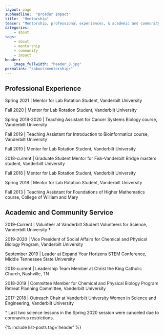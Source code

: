 ```yaml
---
layout: page
subheadline:  "Broader Impact"
title:  "Mentorship"
teaser: "Mentorship, professional experiences, & academic and community service."
categories:
    - about
tags:
    - about
    - mentorship
    - community
    - impact
header:
    image_fullwidth: "header_8.jpg"
permalink: "/about/mentorship/"
---
```


## Professional Experience

Spring 2021 | Mentor for Lab Rotation
Student, Vanderbilt University

Fall 2020 | Mentor for Lab Rotation Student, 
Vanderbilt University

Spring 2018-2020 | Teaching Assistant for Cancer Systems Biology course,
Vanderbilt University

Fall 2019 | Teaching Assistant for Introduction to Bioinformatics
course, Vanderbilt University

Fall 2019 | Mentor for Lab Rotation Student, 
Vanderbilt University

2018-current | Graduate Student Mentor for Fisk-Vanderbilt Bridge
masters student, Vanderbilt University

Fall 2018 | Mentor for Lab Rotation Student, 
Vanderbilt University

Spring 2018 | Mentor for Lab Rotation Student, 
Vanderbilt University

Fall 2013 | Teaching Assistant for Foundations of Higher Mathematics
course, College of William and Mary

## Academic and Community Service

2019-Current | Volunteer at Vanderbilt
Student Volunteers for Science, Vanderbilt University †

2019-2020 | Vice President of Social Affairs for Chemical and Physical
Biology Program, Vanderbilt University

September 2019 | Leader at Expand Your Horizons STEM Conference,
 Middle Tennessee State University

2018-current | Leadership Team Member at Christ the King Catholic
Church, Nashville, TN

2018-2019 | Committee Member for Chemical and Physical Biology Program
Retreat Planning Committee,
 Vanderbilt University

2017-2018 | Outreach Chair at Vanderbilt University Women in Science and
Engineering, Vanderbilt University

† Last two science lessons in the Spring 2020 session were canceled due
to coronavirus restrictions.

{% include list-posts tag='header' %}
